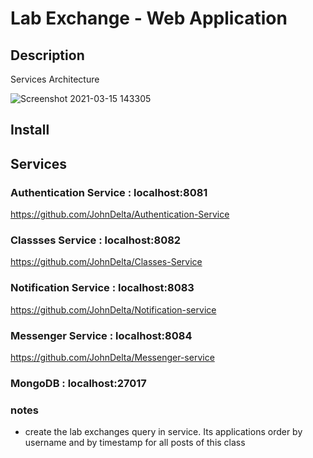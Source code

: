 # Lab Exchange - Web Application

## Description

Services Architecture

![Screenshot 2021-03-15 143305](https://user-images.githubusercontent.com/53333356/111154215-a46d8c80-859b-11eb-80e1-bd41a51cd7ec.png)

## Install

## Services

### Authentication Service : localhost:8081

https://github.com/JohnDelta/Authentication-Service

### Classses Service : localhost:8082

https://github.com/JohnDelta/Classes-Service

### Notification Service : localhost:8083

https://github.com/JohnDelta/Notification-service

### Messenger Service : localhost:8084

https://github.com/JohnDelta/Messenger-service

### MongoDB : localhost:27017

### notes


- create the lab exchanges query in service. Its applications order by username and by timestamp for all posts of this class